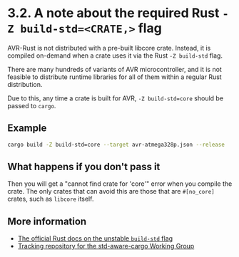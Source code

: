 # 3.2. A note about the required Rust `-Z build-std=<CRATE,>` flag

AVR-Rust is not distributed with a pre-built libcore crate. Instead, it is compiled on-demand when a crate uses it via the Rust `-Z build-std` flag.

There are many hundreds of variants of AVR microcontroller, and it is not feasible to distribute runtime libraries for all of them within a regular Rust distribution.

Due to this, any time a crate is built for AVR, `-Z build-std=core` should be passed to `cargo`.

## Example

```bash
cargo build -Z build-std=core --target avr-atmega328p.json --release
```

## What happens if you don't pass it

Then you will get a "cannot find crate for 'core'" error when you compile the crate. The only crates that can
avoid this are those that are `#[no_core]` crates, such as `libcore` itself.

## More information

  * [The official Rust docs on the unstable `build-std` flag](https://doc.rust-lang.org/nightly/cargo/reference/unstable.html#build-std)
  * [Tracking repository for the std-aware-cargo Working Group](https://github.com/rust-lang/wg-cargo-std-aware)

